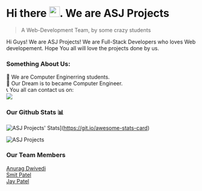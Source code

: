 # Hi there <img src="https://user-images.githubusercontent.com/1303154/88677602-1635ba80-d120-11ea-84d8-d263ba5fc3c0.gif" width="28px">. We are ASJ Projects
> A Web-Development Team, by some crazy students


Hi Guys! We are ASJ Projects! We are Full-Stack Developers who loves Web developement. Hope You all will love the projects done by us.

### Something About Us:

📖 We are Computer Enginerring students. </br>
🔬 Our Dream is to became Computer Engineer. </br>
📞 You all can contact us on: </br>
 <a href="jaypatelxd1314@gmail.com"><img src="https://img.shields.io/badge/Gmail-white.svg?style=for-the-badge&logo=gmail"></a>

### Our Github Stats 📊

![ASJ Projects' Stats](https://awesome-github-stats.azurewebsites.net/user-stats/ASJ-PROJECTS?cardType=github&theme=tokyonight&preferLogin=false)](https://git.io/awesome-stats-card)
<p align="left"> <img src="https://komarev.com/ghpvc/?username=ASJ-PROJECTS&label=Profile%20Views&color=orange&style=flat-square" alt="ASJ Projects" /> </p>

### Our Team Members

[Anurag Dwivedi](https://github.com/anuragdwi) </br>
[Smit Patel](https://github.com/smitpatel-7162) </br>
[Jay Patel](https://github.com/AmYaguchi) </br>
